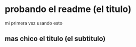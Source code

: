 # probando el readme (el titulo)

mi primera vez usando esto 

## mas chico el titulo (el subtitulo)